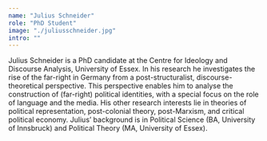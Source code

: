 ```yaml
---
name: "Julius Schneider"
role: "PhD Student"
image: "./juliusschneider.jpg"
intro: ""
---
```


Julius Schneider is a PhD candidate at the Centre for Ideology and Discourse Analysis, University of Essex. In his research he investigates the rise of the far-right in Germany from a post-structuralist, discourse-theoretical perspective. This perspective enables him to analyse the construction of (far-right) political identities, with a special focus on the role of language and the media. His other research interests lie in theories of political representation, post-colonial theory, post-Marxism, and critical political economy. Julius’ background is in Political Science (BA, University of Innsbruck) and Political Theory (MA, University of Essex).